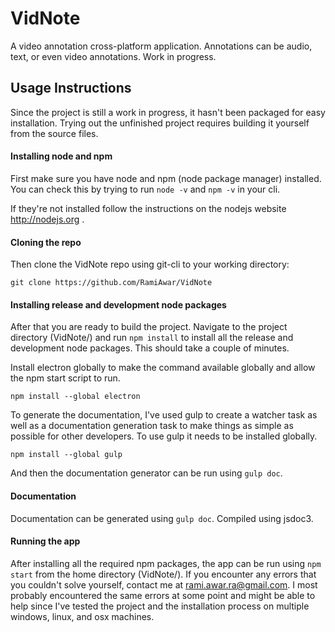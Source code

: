 # VidNote
A video annotation cross-platform application. Annotations can be audio, text, or even video annotations. Work in progress.

## Usage Instructions

Since the project is still a work in progress, it hasn't been packaged for easy installation. Trying out the unfinished project requires building it yourself from the source files. 

#### Installing node and npm
First make sure you have node and npm (node package manager) installed. You can check this by trying to run `node -v` and `npm -v` in your cli.

If they're not installed follow the instructions on the nodejs website http://nodejs.org .

#### Cloning the repo
Then clone the VidNote repo using git-cli to your working directory:
```
git clone https://github.com/RamiAwar/VidNote
```

#### Installing release and development node packages
After that you are ready to build the project. Navigate to the project directory (VidNote/) and run `npm install` to install all the release and development node packages. This should take a couple of minutes. 

Install electron globally to make the command available globally and allow the npm start script to run.
```
npm install --global electron
```

To generate the documentation, I've used gulp to create a watcher task as well as a documentation generation task to make things as simple as possible for other developers.
To use gulp it needs to be installed globally.
```
npm install --global gulp
```
And then the documentation generator can be run using `gulp doc`.

#### Documentation
Documentation can be generated using `gulp doc`. Compiled using jsdoc3.

#### Running the app
After installing all the required npm packages, the app can be run using `npm start` from the home directory (VidNote/). If you encounter any errors that you couldn't solve yourself, contact me at rami.awar.ra@gmail.com. I most probably encountered the same errors at some point and might be able to help since I've tested the project and the installation process on multiple windows, linux, and osx machines.



